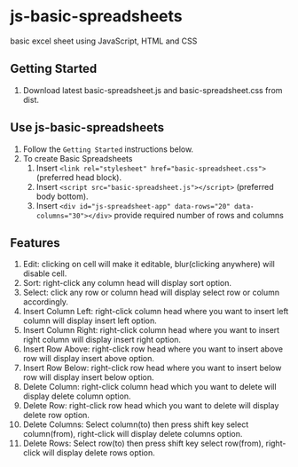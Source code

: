 # js-basic-spreadsheets
basic excel sheet using JavaScript, HTML and CSS

## Getting Started

1. Download latest basic-spreadsheet.js and basic-spreadsheet.css from dist.

## Use js-basic-spreadsheets

1. Follow the `Getting Started` instructions below.
2. To create Basic Spreadsheets
	1. Insert `<link rel="stylesheet" href="basic-spreadsheet.css">` (preferred head block).
	2. Insert `<script src="basic-spreadsheet.js"></script>` (preferred body bottom).
    3. Insert `<div id="js-spreadsheet-app" data-rows="20" data-columns="30"></div>` provide required number of rows and columns

## Features

1. Edit: clicking on cell will make it editable, blur(clicking anywhere) will disable cell.
2. Sort: right-click any column head will display sort option.
3. Select: click any row or column head will display select row or column accordingly.
4. Insert Column Left: right-click column head where you want to insert left column will display insert left option.
5. Insert Column Right: right-click column head where you want to insert right column will display insert right option.
6. Insert Row Above: right-click row head where you want to insert above row will display insert above option.
7. Insert Row Below: right-click row head where you want to insert below row will display insert below option.
8. Delete Column: right-click column head which you want to delete will display delete column option.
9. Delete Row: right-click row head which you want to delete will display delete row option.
10. Delete Columns: Select column(to) then press shift key select column(from), right-click will display delete columns option.
11. Delete Rows: Select row(to) then press shift key select row(from), right-click will display delete rows option.

